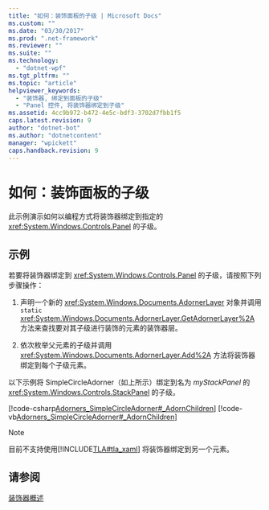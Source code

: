 ```yaml
---
title: "如何：装饰面板的子级 | Microsoft Docs"
ms.custom: ""
ms.date: "03/30/2017"
ms.prod: ".net-framework"
ms.reviewer: ""
ms.suite: ""
ms.technology: 
  - "dotnet-wpf"
ms.tgt_pltfrm: ""
ms.topic: "article"
helpviewer_keywords: 
  - "装饰器, 绑定到面板的子级"
  - "Panel 控件, 将装饰器绑定到子级"
ms.assetid: 4cc9b972-b472-4e5c-bdf3-3702d7fbb1f5
caps.latest.revision: 9
author: "dotnet-bot"
ms.author: "dotnetcontent"
manager: "wpickett"
caps.handback.revision: 9
---
```

# 如何：装饰面板的子级
此示例演示如何以编程方式将装饰器绑定到指定的 <xref:System.Windows.Controls.Panel> 的子级。  
  
## 示例  
 若要将装饰器绑定到 <xref:System.Windows.Controls.Panel> 的子级，请按照下列步骤操作：  
  
1.  声明一个新的 <xref:System.Windows.Documents.AdornerLayer> 对象并调用 `static` <xref:System.Windows.Documents.AdornerLayer.GetAdornerLayer%2A> 方法来查找要对其子级进行装饰的元素的装饰器层。  
  
2.  依次枚举父元素的子级并调用 <xref:System.Windows.Documents.AdornerLayer.Add%2A> 方法将装饰器绑定到每个子级元素。  
  
 以下示例将 SimpleCircleAdorner（如上所示）绑定到名为 *myStackPanel* 的 <xref:System.Windows.Controls.StackPanel> 的子级。  
  
 [!code-csharp[Adorners_SimpleCircleAdorner#_AdornChildren](../../../../samples/snippets/csharp/VS_Snippets_Wpf/Adorners_SimpleCircleAdorner/CSharp/Window1.xaml.cs#_adornchildren)]
 [!code-vb[Adorners_SimpleCircleAdorner#_AdornChildren](../../../../samples/snippets/visualbasic/VS_Snippets_Wpf/Adorners_SimpleCircleAdorner/VisualBasic/Window1.xaml.vb#_adornchildren)]  
  
> [!NOTE]
>  目前不支持使用[!INCLUDE[TLA#tla_xaml](../../../../includes/tlasharptla-xaml-md.md)] 将装饰器绑定到另一个元素。  
  
## 请参阅  
 [装饰器概述](../../../../docs/framework/wpf/controls/adorners-overview.md)